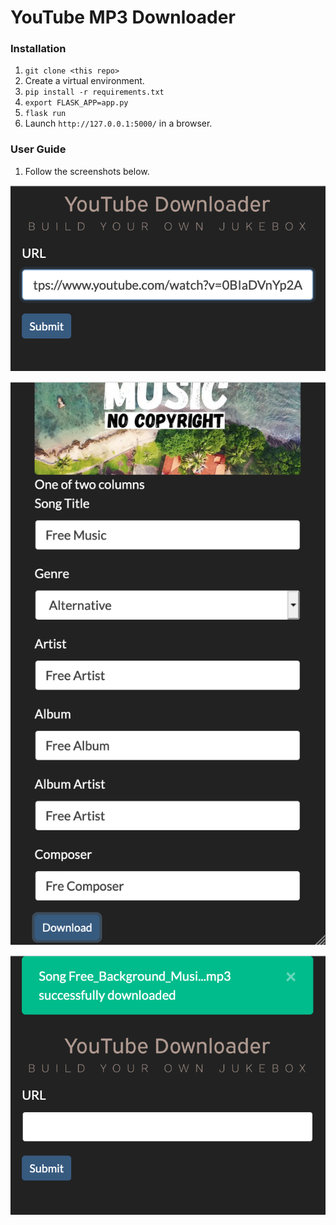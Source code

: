 # YouTube MP3 Downloader

### Installation

1. `git clone <this repo>`
1. Create a virtual environment.
1. `pip install -r requirements.txt`
1. `export FLASK_APP=app.py`
1. `flask run`
1. Launch `http://127.0.0.1:5000/` in a browser.
   
### User Guide
1. Follow the screenshots below.

![](images/1.PNG)


![](images/2.PNG)


![](images/3.PNG)
